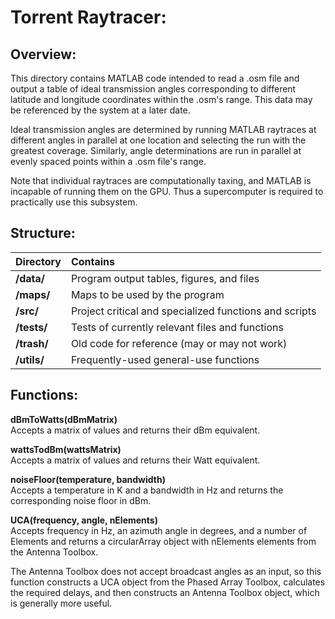 # Torrent Raytracer:
## Overview:
This directory contains MATLAB code intended to read a .osm file and output a table of ideal transmission angles corresponding to different latitude and longitude coordinates within the .osm's range. This data may be referenced by the system at a later date.

Ideal transmission angles are determined by running MATLAB raytraces at different angles in parallel at one location and selecting the run with the greatest coverage. Similarly, angle determinations are run in parallel at evenly spaced points within a .osm file's range.

Note that individual raytraces are computationally taxing, and MATLAB is incapable of running them on the GPU. Thus a supercomputer is required to practically use this subsystem. 

## Structure:
| Directory   | Contains                                              |
| :-----------|:------------------------------------------------------|
| **/data/**  | Program output tables, figures, and files             |
| **/maps/**  | Maps to be used by the program                        | 
| **/src/**   | Project critical and specialized functions and scripts| 
| **/tests/** | Tests of currently relevant files and functions       |
| **/trash/** | Old code for reference (may or may not work)          | 
| **/utils/** | Frequently-used general-use functions                 |  
  
## Functions:
**dBmToWatts(dBmMatrix)**  
Accepts a matrix of values and returns their dBm equivalent.  
  
**wattsTodBm(wattsMatrix)**  
Accepts a matrix of values and returns their Watt equivalent.  
 
**noiseFloor(temperature, bandwidth)**  
Accepts a temperature in K and a bandwidth in Hz and returns the corresponding noise floor in dBm.  

**UCA(frequency, angle, nElements)**  
Accepts frequency in Hz, an azimuth angle in degrees, and a number of Elements and returns a circularArray object with nElements elements from the Antenna Toolbox.   

The Antenna Toolbox does not accept broadcast angles as an input, so this function constructs a UCA object from the Phased Array Toolbox, calculates the required delays, and then constructs an Antenna Toolbox object, which is generally more useful.  

